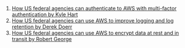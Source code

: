
1. [How US federal agencies can authenticate to AWS with multi-factor authentication by Kyle Hart](https://aws.amazon.com/blogs/security/how-us-federal-agencies-can-authenticate-to-aws-with-multi-factor-authentication/)
2. [How US federal agencies can use AWS to improve logging and log retention by Derek Doerr ](https://aws.amazon.com/blogs/security/how-us-federal-agencies-can-authenticate-to-aws-with-multi-factor-authentication/)
3. [How US federal agencies can use AWS to encrypt data at rest and in transit by Robert George](https://aws.amazon.com/blogs/security/how-us-federal-agencies-can-authenticate-to-aws-with-multi-factor-authentication/)